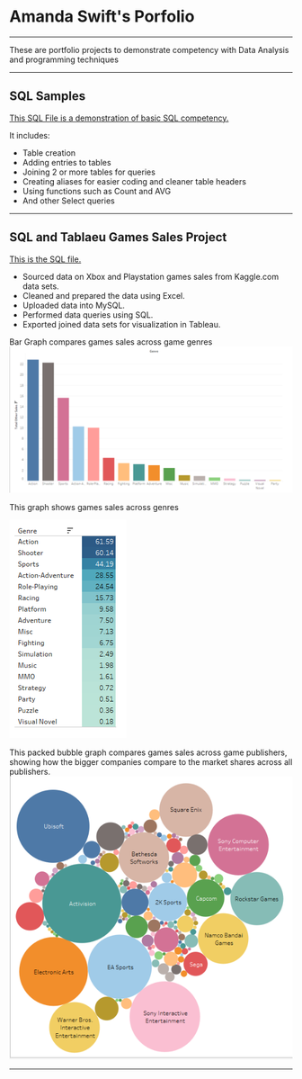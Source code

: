 # Amanda Swift's Porfolio
---
These are portfolio projects to demonstrate competency with Data Analysis and programming techniques 

---
## SQL Samples

[This SQL File is a demonstration of basic SQL competency.](https://github.com/Amy-Swift/SQL-Sample/blob/main/SQL%20Samples.sql)

It includes:

- Table creation
- Adding entries to tables
- Joining 2 or more tables for queries
- Creating aliases for easier coding and cleaner table headers
- Using functions such as Count and AVG
- And other Select queries


---
## SQL and Tablaeu Games Sales Project

[This is the SQL file.](https://github.com/Amy-Swift/Game-Sales-Project/blob/main/my%20Game%20Data%20setup.sql)

- Sourced data on Xbox and Playstation games sales from Kaggle.com data sets.
- Cleaned and prepared the data using Excel.
- Uploaded data into MySQL.
- Performed data queries using SQL.
- Exported joined data sets for visualization in Tableau.

Bar Graph compares games sales across game genres
![Bar Graph](https://github.com/Amy-Swift/Game-Sales-Project/blob/main/game%20bar%20graph.PNG)

This graph shows games sales across genres

![Single axis bar graph](https://github.com/Amy-Swift/Game-Sales-Project/blob/main/Game%20Single%20axis%20bar.PNG)

This packed bubble graph compares games sales across game publishers, showing how the bigger companies compare to the market shares across all publishers.
![Packed Bubbles](https://github.com/Amy-Swift/Game-Sales-Project/blob/main/Game%20publishers%20packed%20bubbles.PNG)



---
